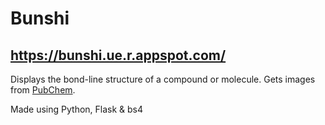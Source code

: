 # Bunshi

## https://bunshi.ue.r.appspot.com/

Displays the bond-line structure of a compound or molecule. Gets images from [PubChem](https://pubchem.ncbi.nlm.nih.gov/).

Made using Python, Flask & bs4

